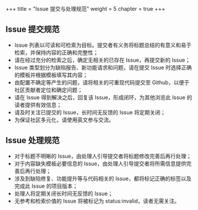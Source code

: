 +++
title = "Issue 提交与处理规范"
weight = 5
chapter = true
+++

## Issue 提交规范

 - Issue 列表以可读和可检索为目标。提交者有义务将标题总结的有意义和易于检索，并保持内容的正确和完整性；
 - 请在经过充分的检索之后，确定无相关的已存在 Issue，再提交新的 Issue；
 - Issue 类型划分为缺陷报告、新功能请求和问题，请在提交 Issue 时选择正确的模板并根据模板填写其内容；
 - 由配置不确定等产生的问题，请将相关的可重现代码提交至 Github，以便于社区贡献者定位和确定问题；
 - 请在 Issue 得到解决之后，回复该 Issue，形成闭环，为其他浏览此 Issue 的读者提供有效信息；
 - 请及时关注已提交的 Issue，长时间无反馈的 Issue 将定期关闭；
 - 为保证社区多元化，请使用英文参与交流。

## Issue 处理规范

 - 对于标题不明晰的 Issue，由处理人引导提交者将标题修改完善后再行处理；
 - 对于内容缺失模板必要信息的 Issue，由处理人引导提交者将所需信息提供完善后再行处理；
 - 涉及到缺陷修复、功能提升等与代码相关的 Issue，都将标记正确的标签以及完成此 Issue 的项目版本；
 - 处理人将定期关闭长时间无反馈的 Issue；
 - 无参考和检索价值的 Issue 将被标记为 status:invalid，读者无需关注。
